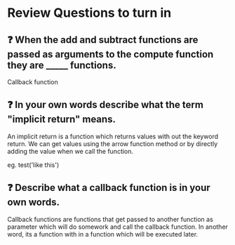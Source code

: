 # Review Questions to turn in

## ❓ When the add and subtract functions are passed as arguments to the compute function they are _____ functions.

Callback function




## ❓ In your own words describe what the term "implicit return" means.


An implicit return is a function which returns values with out the keyword return. We can get values using the arrow function method or by directly adding the value when we call the function.

eg. test('like this')


## ❓ Describe what a callback function is in your own words.

Callback functions are functions that get passed to another function as parameter which will do somework and call the callback function.
In another word, its a function with in a function which will be executed later. 
